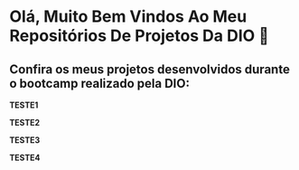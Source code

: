 # Olá, Muito Bem Vindos Ao Meu Repositórios De Projetos Da DIO :raising_hand:

## Confira os meus projetos desenvolvidos durante o bootcamp realizado pela DIO: 

**TESTE1**

**TESTE2**

**TESTE3**

**TESTE4**
